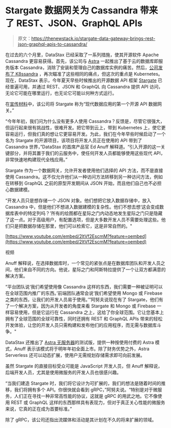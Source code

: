 # Stargate 数据网关为 Cassandra 带来了 REST、JSON、GraphQL APIs

> 原文：<https://thenewstack.io/stargate-data-gateway-brings-rest-json-graphql-apis-to-cassandra/>

在过去的六个月里，DataStax 已经采取了一系列措施，使其开源软件 Apache Cassandra 更容易获得。首先，该公司与 [Astra](https://astra.datastax.com/register) 一起推出了基于云的数据库即服务版本 Cassandra，消除了安装和管理自己的数据库实例的痛苦。然后，[公司发布了 K8ssandra](https://thenewstack.io/k8ssandra-is-open-source-cassandra-for-kubernetes/) ，再次瞄准了这些相同的痛点，但这次的重点是 Kubernetes。现在，DataStax 表示，今年夏天早些时候推出的开源数据 API 框架 [Stargate](https://stargate.io/) 已经普遍可用，并通过 REST、JSON 和 GraphQL 向 Cassandra 提供 API 访问，无论它可能在哪里运行，也无论它可能以何种方式运行。

在[宣传材料](https://youtu.be/2ltVf2EscmM)中，该公司将 Stargate 称为“现代数据应用的第一个开源 API 数据网关。”

“今年年初，我们问为什么没有更多人使用 Cassandra？反馈是，尽管它很强大，但运行起来很有挑战性，很难开发。把它带到云上，带到 Kubernetes 上，使它更容易运行，但我们真的想让它更容易开发。为此，我们在今年早些时候启动了一个名为 Stargate 的开源项目，该项目将开发人员正在使用的 API 带到了 Cassandra 世界，”DataStax 的首席产品官 Ed Anuff 解释道。“引入开源的这一关键部分，并将其置于我们的云服务中，使任何开发人员都能够使用这些现代 API，非常快速地构建现代全栈应用。”

Stargate 作为一个数据网关，允许开发者使用他们选择的 API 方法，而不是直接使用 Cassandra。这不仅允许他们从一种访问方法转移到另一种访问方法，例如在转移到 GraphQL 之前的原型开发期间从 JSON 开始，而且他们自己也不必担心数据建模。

“开发人员只是想存储一个 JSON 对象。他们想把它放入数据存储中，放入 Cassandra 中，但是他们不想进入数据建模的复杂性。他们不想去想‘这会变成数据库表中的特定列吗？’所有的绘图都在星际之门内动态地发生星际之门只是隐藏了这一点。对于高级用户，有配置选项，但是大多数开发人员不需要处理这些。他们只是把数据存储在那里，他们可以检索它，这是非常自然的。"

[https://www.youtube.com/embed/2ltVf2EscmM?feature=oembed](https://www.youtube.com/embed/2ltVf2EscmM?feature=oembed)

视频

Anuff 解释说，在选择数据库时，一个常见的紧张点是在数据库团队和开发人员之间，他们来自不同的方向。他说，星际之门和阿斯特拉提供了一个让双方都满意的解决方案。

“平台团队说‘我们希望使用像 Cassandra 这样的东西，我们需要一种被证明可以在全球范围内推广的东西。’前端团队通常会说‘我们希望使用 Mongo 或 Firebase 之类的东西，让我们的开发人员易于使用。’”阿努夫说现在有了 Stargate，他们有了一个解决方案，因为从开发者的角度来看 Stargate 和 Mongo 或 Firebase 一样容易使用，但是它运行在 Cassandra 之上，这给了你全球范围。它让您基本上拥有了全球范围的全球可靠性，同时还拥有 REST 和 GraphQL APIs 带来的轻松开发体验，让您的开发人员只需构建和发布他们的应用程序，而无需与数据库斗争。"

DataStax 还推出了 [Astra 无服务器](https://www.datastax.com/astradb/serverless)的测试版，提供一种按使用付费的 Astra 模式，Anuff 表示该模式将于明年年初全面上市。除了财务优势之外，Astra Serverless 还可以动态扩展，使用户无需规划存储需求即可向前发展。

虽然 Stargate 的直接目标受众可能是 JavaScript 开发人员，但 Anuff 解释说，后端开发人员，尤其是使用微服务的开发人员也很感兴趣。

“当我们建造 Stargate 时，我们将它设计为可扩展的，我们的想法是随着时间的推移，我们将拥有多个 API。你很快就会看到 gRPC，”阿努夫说。“特别是对于微服务，人们正在寻找一种非常高性能的协议，这就是 gRPC 的用武之地。它不像使用 REST 或 GraphQL 这样的东西那样具有表现力，但对于真正关心性能的微服务来说，它真的正在成为首要标准。”

除了 gRPC，该公司还指出流媒体和活动是其计划在不久的将来扩展的领域。

<svg xmlns:xlink="http://www.w3.org/1999/xlink" viewBox="0 0 68 31" version="1.1"><title>Group</title> <desc>Created with Sketch.</desc></svg>